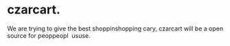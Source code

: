 # czarcart.
We are trying to give the best shoppinshopping cary, czarcart will be a open source for peoppeopl  ususe.
